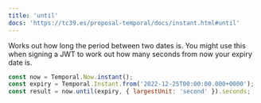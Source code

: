 ```yaml
---
title: 'until'
docs: 'https://tc39.es/proposal-temporal/docs/instant.html#until'
---
```


Works out how long the period between two dates is. You might use this when signing a JWT to work out how many seconds from now your expiry date is.

```javascript
const now = Temporal.Now.instant();
const expiry = Temporal.Instant.from('2022-12-25T00:00:00.000+0000');
const result = now.until(expiry, { largestUnit: 'second' }).seconds;
```
